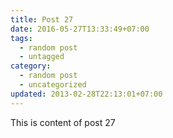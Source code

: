 ```yaml
---
title: Post 27
date: 2016-05-27T13:33:49+07:00
tags:
  - random post
  - untagged
category:
  - random post
  - uncategorized
updated: 2013-02-28T22:13:01+07:00
---
```

This is content of post 27